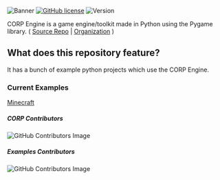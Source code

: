 ![Banner](https://imagizer.imageshack.com/img922/2867/oKxyGS.png)
[![GitHub license](https://img.shields.io/github/license/PyxleDev0/corp-engine)](https://github.com/PyxleDev0/corp-engine/blob/master/LICENSE)
![Version](https://img.shields.io/badge/Version-v0.8.0-informational)

CORP Engine is a game engine/toolkit made in Python using the Pygame library. ( [Source Repo](https://github.com/corpengine/corpengine) | [Organization](https://github.com/corpengine) )
## What does this repository feature?
It has a bunch of example python projects which use the CORP Engine.
### Current Examples
[Minecraft](https://github.com/corpengine/examples/tree/master/minecraft)


##### CORP Contributors 
![GitHub Contributors Image](https://contrib.rocks/image?repo=corpengine/corpengine) 
##### Examples Contributors
![GitHub Contributors Image](https://contrib.rocks/image?repo=corpengine/examples)
